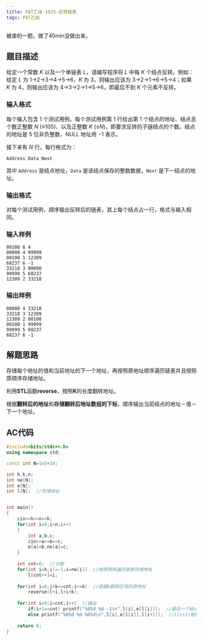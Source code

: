 ```yaml
---
title: PAT乙级-1025-反转链表
tags: PAT乙级
---
```


被虐的一题，做了40min没做出来。

## 题目描述

给定一个常数 *K* 以及一个单链表 *L*，请编写程序将 *L* 中每 *K* 个结点反转。例如：给定 *L* 为 1→2→3→4→5→6，*K* 为 3，则输出应该为 3→2→1→6→5→4；如果 *K* 为 4，则输出应该为 4→3→2→1→5→6，即最后不到 *K* 个元素不反转。

### 输入格式

每个输入包含 1 个测试用例。每个测试用例第 1 行给出第 1 个结点的地址、结点总个数正整数 *N* (≤105)、以及正整数 *K* (≤*N*)，即要求反转的子链结点的个数。结点的地址是 5 位非负整数，NULL 地址用 −1 表示。

接下来有 *N* 行，每行格式为：

```
Address Data Next
```

其中 `Address` 是结点地址，`Data` 是该结点保存的整数数据，`Next` 是下一结点的地址。

### 输出格式

对每个测试用例，顺序输出反转后的链表，其上每个结点占一行，格式与输入相同。

### 输入样例

```in
00100 6 4
00000 4 99999
00100 1 12309
68237 6 -1
33218 3 00000
99999 5 68237
12309 2 33218
```

### 输出样例

```out
00000 4 33218
33218 3 12309
12309 2 00100
00100 1 99999
99999 5 68237
68237 6 -1
```

## 解题思路

存储每个地址的值和当前地址的下一个地址，再按照原地址顺序遍历链表并且按照原顺序存储地址。

利用**STL**函数**reverse**，按照**K**的长度翻转地址。

根据**翻转后的地址**和**存储翻转后地址数组的下标**，顺序输出当前结点的地址－值－下一个地址。

## AC代码

```cpp
#include<bits/stdc++.h>
using namespace std;

const int N=1e5+10;

int h,k,n;
int ne[N];
int e[N];
int l[N];  //存储地址


int main()
{
    cin>>h>>n>>k;
    for(int i=0;i<n;i++)
    {
        int a,b,c;
        cin>>a>>b>>c;
        e[a]=b,ne[a]=c;
    }
    
    int cnt=0;  //计数
    for(int i=h;i!=-1;i=ne[i])  //按原顺序遍历链表存储地址
        l[cnt++]=i;
    
    for(int i=0;i+k<=cnt;i+=k)  //根据k翻转区域的原地址
        reverse(l+i,l+i+k);
    
    for(int i=0;i<cnt;i++)  //输出
        if(i+1==cnt) printf("%05d %d -1\n",l[i],e[l[i]]);  //最后一个结点
        else printf("%05d %d %05d\n",l[i],e[l[i]],l[i+1]);  //l[i+1]根据下表确定下一个地址
    
    return 0;
}
```



